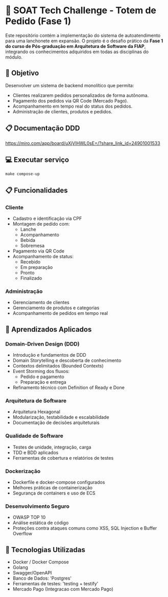 # 🍔 SOAT Tech Challenge - Totem de Pedido (Fase 1)

Este repositório contém a implementação do sistema de autoatendimento para uma lanchonete em expansão. O projeto é o desafio prático da **Fase 1 do curso de Pós-graduação em Arquitetura de Software da FIAP**, integrando os conhecimentos adquiridos em todas as disciplinas do módulo.

## 🚀 Objetivo

Desenvolver um sistema de backend monolítico que permita:

- Clientes realizarem pedidos personalizados de forma autônoma.
- Pagamento dos pedidos via QR Code (Mercado Pago).
- Acompanhamento em tempo real do status dos pedidos.
- Administração de clientes, produtos e pedidos.

## 📋 Documentação DDD

https://miro.com/app/board/uXjVIHWL0sE=/?share_link_id=24901001533

## 💻 Executar serviço

```
make compose-up
```

## 📋 Funcionalidades

### Cliente
- Cadastro e identificação via CPF
- Montagem de pedido com:
  - Lanche
  - Acompanhamento
  - Bebida
  - Sobremesa
- Pagamento via QR Code
- Acompanhamento de status:
  - Recebido
  - Em preparação
  - Pronto
  - Finalizado

### Administração
- Gerenciamento de clientes
- Gerenciamento de produtos e categorias
- Acompanhamento de pedidos em tempo real

## 🧠 Aprendizados Aplicados

### Domain-Driven Design (DDD)
- Introdução e fundamentos de DDD
- Domain Storytelling e descoberta de conhecimento
- Contextos delimitados (Bounded Contexts)
- Event Storming dos fluxos:
  - Pedido e pagamento
  - Preparação e entrega
- Refinamento técnico com Definition of Ready e Done

### Arquitetura de Software
- Arquitetura Hexagonal
- Modularização, testabilidade e escalabilidade
- Documentação de decisões arquiteturais

### Qualidade de Software
- Testes de unidade, integração, carga
- TDD e BDD aplicados
- Ferramentas de cobertura e relatórios de testes

### Dockerização
- Dockerfile e docker-compose configurados
- Melhores práticas de containerização
- Segurança de containers e uso de ECS

### Desenvolvimento Seguro
- OWASP TOP 10
- Análise estática de código
- Proteções contra ataques comuns como XSS, SQL Injection e Buffer Overflow

## 🧪 Tecnologias Utilizadas

- Docker / Docker Compose
- Golang
- Swagger/OpenAPI
- Banco de Dados: 'Postgres'
- Ferramentas de testes: 'testing + testify'
- Mercado Pago (Integracao com Mercado Pago)
